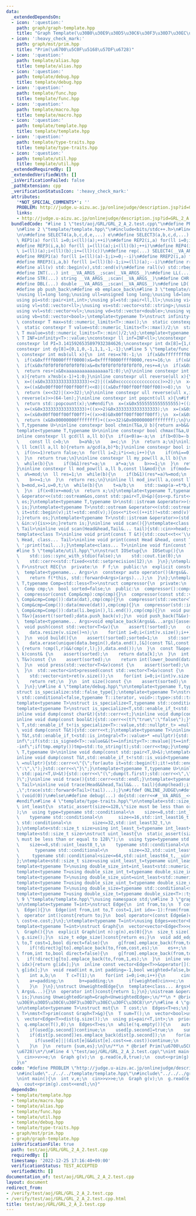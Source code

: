 ```yaml
---
data:
  _extendedDependsOn:
  - icon: ':question:'
    path: graph/graph-template.hpp
    title: "Graph Template(\u30B0\u30E9\u30D5\u30C6\u30F3\u30D7\u30EC\u30FC\u30C8)"
  - icon: ':heavy_check_mark:'
    path: graph/mst/prim.hpp
    title: "Prim(\u6700\u5C0F\u5168\u57DF\u6728)"
  - icon: ':question:'
    path: template/alias.hpp
    title: template/alias.hpp
  - icon: ':question:'
    path: template/debug.hpp
    title: template/debug.hpp
  - icon: ':question:'
    path: template/func.hpp
    title: template/func.hpp
  - icon: ':question:'
    path: template/macro.hpp
    title: template/macro.hpp
  - icon: ':question:'
    path: template/template.hpp
    title: template/template.hpp
  - icon: ':question:'
    path: template/type-traits.hpp
    title: template/type-traits.hpp
  - icon: ':question:'
    path: template/util.hpp
    title: template/util.hpp
  _extendedRequiredBy: []
  _extendedVerifiedWith: []
  _isVerificationFailed: false
  _pathExtension: cpp
  _verificationStatusIcon: ':heavy_check_mark:'
  attributes:
    '*NOT_SPECIAL_COMMENTS*': ''
    PROBLEM: http://judge.u-aizu.ac.jp/onlinejudge/description.jsp?id=GRL_2_A
    links:
    - http://judge.u-aizu.ac.jp/onlinejudge/description.jsp?id=GRL_2_A
  bundledCode: "#line 1 \"test/aoj/GRL/GRL_2_A_2.test.cpp\"\n#define PROBLEM \"http://judge.u-aizu.ac.jp/onlinejudge/description.jsp?id=GRL_2_A\"\
    \n#line 2 \"template/template.hpp\"\n#include<bits/stdc++.h>\n#line 3 \"template/macro.hpp\"\
    \n\n#define SELECT4(a,b,c,d,e,...) e\n#define SELECT3(a,b,c,d,...) d\n#define\
    \ REP1(a) for(ll i=0;i<(ll)(a);++i)\n#define REP2(i,a) for(ll i=0;i<(ll)(a);++i)\n\
    #define REP3(i,a,b) for(ll i=(ll)(a);i<(ll)(b);++i)\n#define REP4(i,a,b,c) for(ll\
    \ i=(ll)(a);i<(ll)(b);i+=(ll)(c))\n#define rep(...) SELECT4(__VA_ARGS__,REP4,REP3,REP2,REP1)(__VA_ARGS__)\n\
    #define RREP1(a) for(ll i=(ll)(a)-1;i>=0;--i)\n#define RREP2(i,a) for(ll i=(ll)(a)-1;i>=0;--i)\n\
    #define RREP3(i,a,b) for(ll i=(ll)(b)-1;i>=(ll)(a);--i)\n#define rrep(...) SELECT3(__VA_ARGS__,RREP3,RREP2,RREP1)(__VA_ARGS__)\n\
    #define all(v) std::begin(v),std::end(v)\n#define rall(v) std::rbegin(v),std::rend(v)\n\
    #define INT(...) int __VA_ARGS__;scan(__VA_ARGS__)\n#define LL(...) ll __VA_ARGS__;scan(__VA_ARGS__)\n\
    #define STR(...) string __VA_ARGS__;scan(__VA_ARGS__)\n#define CHR(...) char __VA_ARGS__;scan(__VA_ARGS__)\n\
    #define DBL(...) double __VA_ARGS__;scan(__VA_ARGS__)\n#define LD(...) ld __VA_ARGS__;scan(__VA_ARGS__)\n\
    #define pb push_back\n#define eb emplace_back\n#line 3 \"template/alias.hpp\"\n\
    \nusing ll=long long;\nusing ull=unsigned long long;\nusing ld=long double;\n\
    using pi=std::pair<int,int>;\nusing pl=std::pair<ll,ll>;\nusing vi=std::vector<int>;\n\
    using vl=std::vector<ll>;\nusing vs=std::vector<std::string>;\nusing vc=std::vector<char>;\n\
    using vvl=std::vector<vl>;\nusing vd=std::vector<double>;\nusing vp=std::vector<pl>;\n\
    using vb=std::vector<bool>;\ntemplate<typename T>\nstruct infinity{\n  static\
    \ constexpr T max=std::numeric_limits<T>::max();\n  static constexpr T min=std::numeric_limits<T>::min();\n\
    \  static constexpr T value=std::numeric_limits<T>::max()/2;\n  static constexpr\
    \ T mvalue=std::numeric_limits<T>::min()/2;\n};\ntemplate<typename T>constexpr\
    \ T INF=infinity<T>::value;\nconstexpr ll inf=INF<ll>;\nconstexpr ld EPS=1e-8;\n\
    constexpr ld PI=3.1415926535897932384626;\nconstexpr int dx[8]={1,0,-1,0,1,-1,-1,1};\n\
    constexpr int dy[8]={0,1,0,-1,1,1,-1,-1};\n#line 5 \"template/func.hpp\"\n\ninline\
    \ constexpr int msb(ull x){\n  int res=x?0:-1;\n  if(x&0xffffffff00000000)x&=0xffffffff00000000,res+=32;\n\
    \  if(x&0xffff0000ffff0000)x&=0xffff0000ffff0000,res+=16;\n  if(x&0xff00ff00ff00ff00)x&=0xff00ff00ff00ff00,res+=8;\n\
    \  if(x&0xf0f0f0f0f0f0f0f0)x&=0xf0f0f0f0f0f0f0f0,res+=4;\n  if(x&0xcccccccccccccccc)x&=0xcccccccccccccccc,res+=2;\n\
    \  return res+(x&0xaaaaaaaaaaaaaaaa?1:0);\n}\ninline constexpr int ceil_log2(ull\
    \ x){return x?msb(x-1)+1:0;}\ninline constexpr ull reverse(ull x){\n  x=((x&0x5555555555555555)<<1)|((x&0xaaaaaaaaaaaaaaaa)>>1);\n\
    \  x=((x&0x3333333333333333)<<2)|((x&0xcccccccccccccccc)>>2);\n  x=((x&0x0f0f0f0f0f0f0f0f)<<4)|((x&0xf0f0f0f0f0f0f0f0)>>4);\n\
    \  x=((x&0x00ff00ff00ff00ff)<<8)|((x&0xff00ff00ff00ff00)>>8);\n  \n  x=((x&0x0000ffff0000ffff)<<16)|((x&0xffff0000ffff0000)>>16);\n\
    \  return (x<<32)|(x>>32);\n}\ninline constexpr ull reverse(ull x,int len){return\
    \ reverse(x)>>(64-len);}\ninline constexpr int popcnt(ull x){\n#if __cplusplus>=202002L\n\
    \  return std::popcount(x);\n#endif\n  x=(x&0x5555555555555555)+((x>>1)&0x5555555555555555);\n\
    \  x=(x&0x3333333333333333)+((x>>2)&0x3333333333333333);\n  x=(x&0x0f0f0f0f0f0f0f0f)+((x>>4)&0x0f0f0f0f0f0f0f0f);\n\
    \  x=(x&0x00ff00ff00ff00ff)+((x>>8)&0x00ff00ff00ff00ff);\n  x=(x&0x0000ffff0000ffff)+((x>>16)&0x0000ffff0000ffff);\n\
    \  return (x&0x00000000ffffffff)+((x>>32)&0x00000000ffffffff);\n}\ntemplate<typename\
    \ T,typename U>\ninline constexpr bool chmin(T&a,U b){return a>b&&(a=b,true);}\n\
    template<typename T,typename U>\ninline constexpr bool chmax(T&a,U b){return a<b&&(a=b,true);}\n\
    inline constexpr ll gcd(ll a,ll b){\n  if(a<0)a=-a;\n  if(b<0)b=-b;\n  while(b){\n\
    \    const ll c=b;\n    b=a%b;\n    a=c;\n  }\n  return a;\n}\ninline constexpr\
    \ ll lcm(ll a,ll b){return a/gcd(a,b)*b;}\ninline constexpr bool is_prime(ll n){\n\
    \  if(n<=1)return false;\n  for(ll i=2;i*i<=n;i++){\n    if(n%i==0)return false;\n\
    \  }\n  return true;\n}\ninline constexpr ll my_pow(ll a,ll b){\n  ll res=1;\n\
    \  while(b){\n    if(b&1)res*=a;\n    a*=a;\n    b>>=1;\n  }\n  return res;\n\
    }\ninline constexpr ll mod_pow(ll a,ll b,const ll&mod){\n  if(mod==1)return 0;\n\
    \  a%=mod;\n  ll res=1;\n  while(b){\n    if(b&1)(res*=a)%=mod;\n    (a*=a)%=mod;\n\
    \    b>>=1;\n  }\n  return res;\n}\ninline ll mod_inv(ll a,const ll&mod){\n  ll\
    \ b=mod,x=1,u=0,t;\n  while(b){\n    t=a/b;\n    std::swap(a-=t*b,b);\n    std::swap(x-=t*u,u);\n\
    \  }\n  if(x<0)x+=mod;\n  return x;\n}\ntemplate<typename T,typename U>\nstd::ostream\
    \ &operator<<(std::ostream&os,const std::pair<T,U>&p){os<<p.first<<\" \"<<p.second;return\
    \ os;}\ntemplate<typename T,typename U>\nstd::istream &operator>>(std::istream&is,std::pair<T,U>&p){is>>p.first>>p.second;return\
    \ is;}\ntemplate<typename T>\nstd::ostream &operator<<(std::ostream&os,const std::vector<T>&v){for(auto\
    \ it=std::begin(v);it!=std::end(v);){os<<*it<<((++it)!=std::end(v)?\" \":\"\"\
    );}return os;}\ntemplate<typename T>\nstd::istream &operator>>(std::istream&is,std::vector<T>&v){for(T\
    \ &in:v){is>>in;}return is;}\ninline void scan(){}\ntemplate<class Head,class...\
    \ Tail>\ninline void scan(Head&head,Tail&... tail){std::cin>>head;scan(tail...);}\n\
    template<class T>\ninline void print(const T &t){std::cout<<t<<'\\n';}\ntemplate<class\
    \ Head, class... Tail>\ninline void print(const Head &head, const Tail &... tail){std::cout<<head<<'\
    \ ';print(tail...);}\ntemplate<class... T>\ninline void fin(const T &... a){print(a...);exit(0);}\n\
    #line 5 \"template/util.hpp\"\n\nstruct IOSetup{\n  IOSetup(){\n    std::cin.tie(nullptr);\n\
    \    std::ios::sync_with_stdio(false);\n    std::cout.tie(0);\n    std::cout<<std::fixed<<std::setprecision(12);\n\
    \    std::cerr<<std::fixed<<std::setprecision(12);\n  }\n};\ntemplate<typename\
    \ F>\nstruct REC{\n  private:\n  F f;\n  public:\n  explicit constexpr REC(F&&f_):f(std::forward<F>(f_)){}\n\
    \  template<typename... Args>\n  constexpr auto operator()(Args&&...args)const{\n\
    \    return f(*this, std::forward<Args>(args)...);\n  }\n};\ntemplate<typename\
    \ T,typename Comp=std::less<T>>\nstruct compressor{\n  private:\n  std::vector<T>data;\n\
    \  Comp cmp;\n  bool sorted=false;\n  public:\n  compressor():compressor(Comp()){}\n\
    \  compressor(const Comp&cmp):cmp(cmp){}\n  compressor(const std::vector<T>&dat,const\
    \ Comp&cmp=Comp()):data(dat),cmp(cmp){}\n  compressor(std::vector<T>&&dat,const\
    \ Comp&cmp=Comp()):data(move(dat)),cmp(cmp){}\n  compressor(std::initializer_list<T>li,const\
    \ Comp&cmp=Comp()):data(li.begin(),li.end()),cmp(cmp){}\n  void push_back(const\
    \ T&v){assert(!sorted);data.push_back(v);}\n  void push_back(T&&v){assert(!sorted);data.push_back(move(v));}\n\
    \  template<typename... Args>void emplace_back(Args&&...args){assert(!sorted);data.emplace_back(std::forward<Args>(args)...);}\n\
    \  void push(const std::vector<T>&v){\n    assert(!sorted);\n    const int n=data.size();\n\
    \    data.resize(v.size()+n);\n    for(int i=0;i<(int)v.size();i++)data[i+n]=v[i];\n\
    \  }\n  void build(){\n    assert(!sorted);sorted=1;\n    std::sort(data.begin(),data.end(),cmp);\n\
    \    data.erase(unique(data.begin(),data.end(),[&](const T&l,const T&r)->bool\
    \ {return !cmp(l,r)&&!cmp(r,l);}),data.end());\n  }\n  const T&operator[](int\
    \ k)const& {\n    assert(sorted);\n    return data[k];\n  }\n  int get_index(const\
    \ T&v)const {\n    assert(sorted);\n    return int(lower_bound(data.begin(),data.end(),v,cmp)-data.begin());\n\
    \  }\n  void press(std::vector<T>&v)const {\n    assert(sorted);\n    for(auto&&i:v)i=get_index(i);\n\
    \  }\n  std::vector<int>pressed(const std::vector<T>&v)const {\n    assert(sorted);\n\
    \    std::vector<int>ret(v.size());\n    for(int i=0;i<(int)v.size();i++)ret[i]=get_index(v[i]);\n\
    \    return ret;\n  }\n  int size()const {\n    assert(sorted);\n    return data.size();\n\
    \  }\n};\n#line 4 \"template/debug.hpp\"\n\ntemplate<typename T,typename=void>\n\
    struct is_specialize:std::false_type{};\ntemplate<typename T>\nstruct is_specialize<T,typename\
    \ std::conditional<false,typename T::iterator, void>::type>:std::true_type{};\n\
    template<typename T>\nstruct is_specialize<T,typename std::conditional<false,decltype(T::first),void>::type>:std::true_type{};\n\
    template<typename T>\nstruct is_specialize<T,std::enable_if_t<std::is_integral<T>::value,void>>:std::true_type{};\n\
    inline void dump(const char&t){std::cerr<<t;}\ninline void dump(const std::string&t){std::cerr<<t;}\n\
    inline void dump(const bool&t){std::cerr<<(t?\"true\":\"false\");}\ntemplate <typename\
    \ T,std::enable_if_t<!is_specialize<T>::value,std::nullptr_t> =nullptr>\ninline\
    \ void dump(const T&t){std::cerr<<t;}\ntemplate<typename T>\ninline void dump(const\
    \ T&t,std::enable_if_t<std::is_integral<T>::value>* =nullptr){std::string tmp;if(t==infinity<T>::value||t==infinity<T>::max)tmp=\"\
    inf\";if(std::is_signed<T>::value&&(t==infinity<T>::mvalue||t==infinity<T>::min))tmp=\"\
    -inf\";if(tmp.empty())tmp=std::to_string(t);std::cerr<<tmp;}\ntemplate<typename\
    \ T,typename U>\ninline void dump(const std::pair<T,U>&);\ntemplate<typename T>\n\
    inline void dump(const T&t,std::enable_if_t<!std::is_void<typename T::iterator>::value>*\
    \ =nullptr){std::cerr<<\"{\";for(auto it=std::begin(t);it!=std::end(t);){dump(*it);std::cerr<<(++it==t.end()?\"\
    \":\",\");}std::cerr<<\"}\";}\ntemplate<typename T,typename U>\ninline void dump(const\
    \ std::pair<T,U>&t){std::cerr<<\"(\";dump(t.first);std::cerr<<\",\";dump(t.second);std::cerr<<\"\
    )\";}\ninline void trace(){std::cerr<<std::endl;}\ntemplate<typename Head,typename...\
    \ Tail>\ninline void trace(Head&&head,Tail&&... tail){dump(head);if(sizeof...(tail))std::cerr<<\"\
    ,\";trace(std::forward<Tail>(tail)...);}\n#ifdef ONLINE_JUDGE\n#define debug(...)\
    \ (void(0))\n#else\n#define debug(...) do{std::cerr<<#__VA_ARGS__<<\"=\";trace(__VA_ARGS__);}while(0)\n\
    #endif\n#line 4 \"template/type-traits.hpp\"\n\ntemplate<std::size_t size>\nstruct\
    \ int_least{\n  static_assert(size<=128,\"size must be less than or equal to 128\"\
    );\n  using type=typename std::conditional<\n    size<=8,std::int_least8_t,\n\
    \    typename std::conditional<\n      size<=16,std::int_least16_t,\n      typename\
    \ std::conditional<\n        size<=32,std::int_least32_t,\n        typename std::conditional<size<=64,std::int_least64_t,__int128_t>::type>::type>::type>::type;\n\
    };\ntemplate<std::size_t size>using int_least_t=typename int_least<size>::type;\n\
    template<std::size_t size>\nstruct uint_least{\n  static_assert(size<=128,\"size\
    \ must be less than or equal to 128\");\n  using type=typename std::conditional<\n\
    \    size<=8,std::uint_least8_t,\n    typename std::conditional<\n      size<=16,std::uint_least16_t,\n\
    \      typename std::conditional<\n        size<=32,std::uint_least32_t,\n   \
    \     typename std::conditional<size<=64,std::uint_least64_t,__uint128_t>::type>::type>::type>::type;\n\
    };\ntemplate<std::size_t size>using uint_least_t=typename uint_least<size>::type;\n\
    template<typename T>\nusing double_size_int=int_least<std::numeric_limits<T>::digits*2+1>;\n\
    template<typename T>using double_size_int_t=typename double_size_int<T>::type;\n\
    template<typename T>\nusing double_size_uint=uint_least<std::numeric_limits<T>::digits*2>;\n\
    template<typename T>using double_size_uint_t=typename double_size_uint<T>::type;\n\
    template<typename T>\nusing double_size=typename std::conditional<std::is_signed<T>::value,double_size_int<T>,double_size_uint<T>>::type;\n\
    template<typename T>using double_size_t=typename double_size<T>::type;\n#line\
    \ 9 \"template/template.hpp\"\nusing namespace std;\n#line 3 \"graph/graph-template.hpp\"\
    \n\ntemplate<typename T=int>\nstruct Edge{\n  int from,to;\n  T cost;\n  int idx;\n\
    \  Edge(){}\n  Edge(int from,int to,T cost=1,int idx=-1):from(from),to(to),cost(cost),idx(idx){}\n\
    \  operator int()const{return to;}\n  bool operator<(const Edge&e)const{return\
    \ cost<e.cost;}\n};\ntemplate<typename T=int>\nusing Edges=vector<Edge<T>>;\n\
    template<typename T=int>\nstruct Graph{\n  vector<vector<Edge<T>>>g;\n  int es;\n\
    \  Graph(){}\n  explicit Graph(int n):g(n),es(0){}\n  size_t size()const{return\
    \ g.size();}\n  size_t edge_size()const{return es;}\n  void add_edge(int from,int\
    \ to,T cost=1,bool direct=false){\n    g[from].emplace_back(from,to,cost,es);\n\
    \    if(!direct)g[to].emplace_back(to,from,cost,es);\n    es++;\n  }\n  void add_edge(int\
    \ from,int to,bool direct=false){\n    g[from].emplace_back(from,to,1,es);\n \
    \   if(!direct)g[to].emplace_back(to,from,1,es);\n  }\n  inline vector<Edge<T>>&operator[](int\
    \ idx){return g[idx];}\n  inline const vector<Edge<T>>&operator[](int idx)const{return\
    \ g[idx];}\n  void read(int m,int padding=-1,bool weighted=false,bool direct=false){\n\
    \    int a,b;\n    T c=T(1);\n    for(int i=0;i<m;i++){\n      cin>>a>>b;\n  \
    \    a+=padding;\n      b+=padding;\n      if(weighted)cin>>c;\n      add_edge(a,b,c,direct);\n\
    \    }\n  }\n};\nstruct UnweightedEdge{\n  template<class... Args>UnweightedEdge(const\
    \ Args&...){}\n  operator int()const{return 1;}\n};\nistream &operator>>(istream&is,UnweightedEdge&c){c=UnweightedEdge();return\
    \ is;}\nusing UnweightedGraph=Graph<UnweightedEdge>;\n/**\n * @brief Graph Template(\u30B0\
    \u30E9\u30D5\u30C6\u30F3\u30D7\u30EC\u30FC\u30C8)\n*/\n#line 4 \"graph/mst/prim.hpp\"\
    \n\ntemplate<typename T>\nstruct mst{\n  T cost;\n  Edges<T>es;\n};\ntemplate<typename\
    \ T>\nmst<T>prim(const Graph<T>&g){\n  T sum=T();\n  vector<bool>used(g.size(),false);\n\
    \  vector<Edge<T>>dist(g.size());\n  using pi=pair<T,int>;\n  priority_queue<pi,vector<pi>,greater<>>q;\n\
    \  q.emplace(T(),0);\n  Edges<T>es;\n  while(!q.empty()){\n    auto p=q.top();q.pop();\n\
    \    if(used[p.second])continue;\n    used[p.second]=true;\n    sum+=p.first;\n\
    \    if(dist[p.second])es.emplace_back(dist[p.second]);\n    for(auto &e:g[p.second]){\n\
    \      if(used[e]||(dist[e]&&dist[e].cost<=e.cost))continue;\n      q.emplace(e.cost,e.to);\n\
    \    }\n  }\n  return {sum,es};\n}\n/**\n * @brief Prim(\u6700\u5C0F\u5168\u57DF\
    \u6728)\n*/\n#line 4 \"test/aoj/GRL/GRL_2_A_2.test.cpp\"\nint main(){\n  int v,e;\n\
    \  cin>>v>>e;\n  Graph g(v);\n  g.read(e,0,true);\n  cout<<prim(g).cost<<endl;\n\
    }\n"
  code: "#define PROBLEM \"http://judge.u-aizu.ac.jp/onlinejudge/description.jsp?id=GRL_2_A\"\
    \n#include\"../../../template/template.hpp\"\n#include\"../../../graph/mst/prim.hpp\"\
    \nint main(){\n  int v,e;\n  cin>>v>>e;\n  Graph g(v);\n  g.read(e,0,true);\n\
    \  cout<<prim(g).cost<<endl;\n}"
  dependsOn:
  - template/template.hpp
  - template/macro.hpp
  - template/alias.hpp
  - template/func.hpp
  - template/util.hpp
  - template/debug.hpp
  - template/type-traits.hpp
  - graph/mst/prim.hpp
  - graph/graph-template.hpp
  isVerificationFile: true
  path: test/aoj/GRL/GRL_2_A_2.test.cpp
  requiredBy: []
  timestamp: '2022-12-25 17:16:40+09:00'
  verificationStatus: TEST_ACCEPTED
  verifiedWith: []
documentation_of: test/aoj/GRL/GRL_2_A_2.test.cpp
layout: document
redirect_from:
- /verify/test/aoj/GRL/GRL_2_A_2.test.cpp
- /verify/test/aoj/GRL/GRL_2_A_2.test.cpp.html
title: test/aoj/GRL/GRL_2_A_2.test.cpp
---
```

